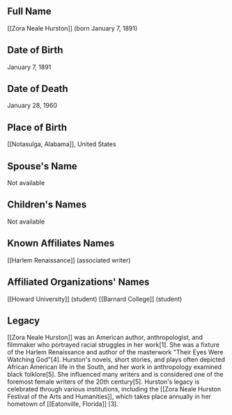 ## Full Name
[[Zora Neale Hurston]] (born January 7, 1891)

## Date of Birth
January 7, 1891

## Date of Death
January 28, 1960

## Place of Birth
[[Notasulga, Alabama]], United States

## Spouse's Name
 Not available

## Children's Names
 Not available

## Known Affiliates Names
 [[Harlem Renaissance]] (associated writer)

## Affiliated Organizations' Names
 [[Howard University]] (student)
 [[Barnard College]] (student)

## Legacy
[[Zora Neale Hurston]] was an American author, anthropologist, and filmmaker who portrayed racial struggles in her work[1]. She was a fixture of the Harlem Renaissance and author of the masterwork "Their Eyes Were Watching God"[4]. Hurston's novels, short stories, and plays often depicted African American life in the South, and her work in anthropology examined black folklore[5]. She influenced many writers and is considered one of the foremost female writers of the 20th century[5]. Hurston's legacy is celebrated through various institutions, including the [[Zora Neale Hurston Festival of the Arts and Humanities]], which takes place annually in her hometown of [[Eatonville, Florida]] [3].

